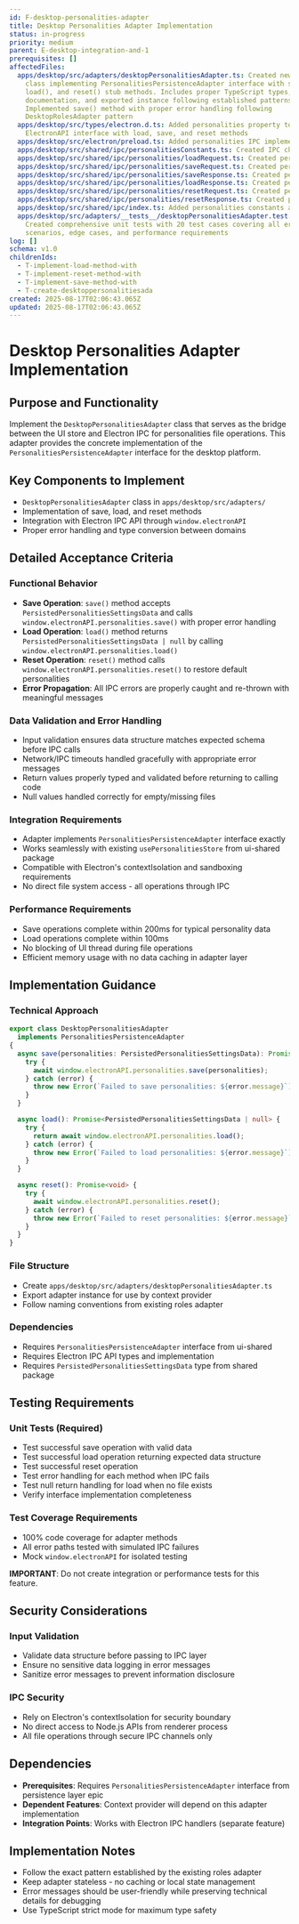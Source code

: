 ```yaml
---
id: F-desktop-personalities-adapter
title: Desktop Personalities Adapter Implementation
status: in-progress
priority: medium
parent: E-desktop-integration-and-1
prerequisites: []
affectedFiles:
  apps/desktop/src/adapters/desktopPersonalitiesAdapter.ts: Created new adapter
    class implementing PersonalitiesPersistenceAdapter interface with save(),
    load(), and reset() stub methods. Includes proper TypeScript types, JSDoc
    documentation, and exported instance following established patterns.;
    Implemented save() method with proper error handling following
    DesktopRolesAdapter pattern
  apps/desktop/src/types/electron.d.ts: Added personalities property to
    ElectronAPI interface with load, save, and reset methods
  apps/desktop/src/electron/preload.ts: Added personalities IPC implementation with error handling and logging
  apps/desktop/src/shared/ipc/personalitiesConstants.ts: Created IPC channel constants for personalities operations
  apps/desktop/src/shared/ipc/personalities/loadRequest.ts: Created personalities load request type interface
  apps/desktop/src/shared/ipc/personalities/saveRequest.ts: Created personalities save request type interface
  apps/desktop/src/shared/ipc/personalities/saveResponse.ts: Created personalities save response type interface
  apps/desktop/src/shared/ipc/personalities/loadResponse.ts: Created personalities load response type interface
  apps/desktop/src/shared/ipc/personalities/resetRequest.ts: Created personalities reset request type interface
  apps/desktop/src/shared/ipc/personalities/resetResponse.ts: Created personalities reset response type interface
  apps/desktop/src/shared/ipc/index.ts: Added personalities constants and types to IPC exports
  apps/desktop/src/adapters/__tests__/desktopPersonalitiesAdapter.test.ts:
    Created comprehensive unit tests with 20 test cases covering all error
    scenarios, edge cases, and performance requirements
log: []
schema: v1.0
childrenIds:
  - T-implement-load-method-with
  - T-implement-reset-method-with
  - T-implement-save-method-with
  - T-create-desktoppersonalitiesada
created: 2025-08-17T02:06:43.065Z
updated: 2025-08-17T02:06:43.065Z
---
```


# Desktop Personalities Adapter Implementation

## Purpose and Functionality

Implement the `DesktopPersonalitiesAdapter` class that serves as the bridge between the UI store and Electron IPC for personalities file operations. This adapter provides the concrete implementation of the `PersonalitiesPersistenceAdapter` interface for the desktop platform.

## Key Components to Implement

- `DesktopPersonalitiesAdapter` class in `apps/desktop/src/adapters/`
- Implementation of save, load, and reset methods
- Integration with Electron IPC API through `window.electronAPI`
- Proper error handling and type conversion between domains

## Detailed Acceptance Criteria

### Functional Behavior

- **Save Operation**: `save()` method accepts `PersistedPersonalitiesSettingsData` and calls `window.electronAPI.personalities.save()` with proper error handling
- **Load Operation**: `load()` method returns `PersistedPersonalitiesSettingsData | null` by calling `window.electronAPI.personalities.load()`
- **Reset Operation**: `reset()` method calls `window.electronAPI.personalities.reset()` to restore default personalities
- **Error Propagation**: All IPC errors are properly caught and re-thrown with meaningful messages

### Data Validation and Error Handling

- Input validation ensures data structure matches expected schema before IPC calls
- Network/IPC timeouts handled gracefully with appropriate error messages
- Return values properly typed and validated before returning to calling code
- Null values handled correctly for empty/missing files

### Integration Requirements

- Adapter implements `PersonalitiesPersistenceAdapter` interface exactly
- Works seamlessly with existing `usePersonalitiesStore` from ui-shared package
- Compatible with Electron's contextIsolation and sandboxing requirements
- No direct file system access - all operations through IPC

### Performance Requirements

- Save operations complete within 200ms for typical personality data
- Load operations complete within 100ms
- No blocking of UI thread during file operations
- Efficient memory usage with no data caching in adapter layer

## Implementation Guidance

### Technical Approach

```typescript
export class DesktopPersonalitiesAdapter
  implements PersonalitiesPersistenceAdapter
{
  async save(personalities: PersistedPersonalitiesSettingsData): Promise<void> {
    try {
      await window.electronAPI.personalities.save(personalities);
    } catch (error) {
      throw new Error(`Failed to save personalities: ${error.message}`);
    }
  }

  async load(): Promise<PersistedPersonalitiesSettingsData | null> {
    try {
      return await window.electronAPI.personalities.load();
    } catch (error) {
      throw new Error(`Failed to load personalities: ${error.message}`);
    }
  }

  async reset(): Promise<void> {
    try {
      await window.electronAPI.personalities.reset();
    } catch (error) {
      throw new Error(`Failed to reset personalities: ${error.message}`);
    }
  }
}
```

### File Structure

- Create `apps/desktop/src/adapters/desktopPersonalitiesAdapter.ts`
- Export adapter instance for use by context provider
- Follow naming conventions from existing roles adapter

### Dependencies

- Requires `PersonalitiesPersistenceAdapter` interface from ui-shared
- Requires Electron IPC API types and implementation
- Requires `PersistedPersonalitiesSettingsData` type from shared package

## Testing Requirements

### Unit Tests (Required)

- Test successful save operation with valid data
- Test successful load operation returning expected data structure
- Test successful reset operation
- Test error handling for each method when IPC fails
- Test null return handling for load when no file exists
- Verify interface implementation completeness

### Test Coverage Requirements

- 100% code coverage for adapter methods
- All error paths tested with simulated IPC failures
- Mock `window.electronAPI` for isolated testing

**IMPORTANT**: Do not create integration or performance tests for this feature.

## Security Considerations

### Input Validation

- Validate data structure before passing to IPC layer
- Ensure no sensitive data logging in error messages
- Sanitize error messages to prevent information disclosure

### IPC Security

- Rely on Electron's contextIsolation for security boundary
- No direct access to Node.js APIs from renderer process
- All file operations through secure IPC channels only

## Dependencies

- **Prerequisites**: Requires `PersonalitiesPersistenceAdapter` interface from persistence layer epic
- **Dependent Features**: Context provider will depend on this adapter implementation
- **Integration Points**: Works with Electron IPC handlers (separate feature)

## Implementation Notes

- Follow the exact pattern established by the existing roles adapter
- Keep adapter stateless - no caching or local state management
- Error messages should be user-friendly while preserving technical details for debugging
- Use TypeScript strict mode for maximum type safety
